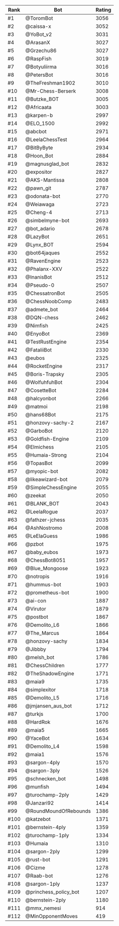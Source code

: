 Rank|Bot|Rating
---|---|---
#1|@ToromBot|3056
#2|@caissa-x|3052
#3|@YoBot_v2|3031
#4|@ArasanX|3027
#5|@Grzechu86|3027
#6|@RaspFish|3019
#7|@Botyuliirma|3016
#8|@PetersBot|3016
#9|@TheFreshman1902|3010
#10|@Mr-Chess-Berserk|3008
#11|@Butzke_BOT|3005
#12|@Africaata|3003
#13|@karpen-b|2997
#14|@ELO_1500|2992
#15|@abcbot|2971
#16|@LeelaChessTest|2964
#17|@BitByByte|2934
#18|@Hoon_Bot|2884
#19|@magnusglad_bot|2832
#20|@expositor|2827
#21|@AKS-Mantissa|2808
#22|@pawn_git|2787
#23|@odonata-bot|2770
#24|@Weiawaga|2723
#25|@Cheng-4|2713
#26|@simbelmyne-bot|2693
#27|@bot_adario|2678
#28|@LazyBot|2651
#29|@Lynx_BOT|2594
#30|@bot64jaques|2552
#31|@RavenEngine|2523
#32|@Phalanx-XXV|2522
#33|@InanisBot|2512
#34|@Pseudo-0|2507
#35|@ChessatronBot|2505
#36|@ChessNoobComp|2483
#37|@admete_bot|2464
#38|@DQN-chess|2462
#39|@Nimfish|2425
#40|@EnyoBot|2369
#41|@TestRustEngine|2354
#42|@FataliiBot|2330
#43|@eubos|2325
#44|@RocketEngine|2317
#45|@Boris-Trapsky|2305
#46|@WolfuhfuhBot|2304
#47|@CosetteBot|2284
#48|@halcyonbot|2266
#49|@matmoi|2198
#50|@hans68Bot|2175
#51|@honzovy-sachy-2|2167
#52|@GarboBot|2120
#53|@Goldfish-Engine|2109
#54|@Elmichess|2105
#55|@Humaia-Strong|2104
#56|@TopasBot|2099
#57|@myopic-bot|2082
#58|@likeawizard-bot|2079
#59|@SimpleChessEngine|2055
#60|@zeekat|2050
#61|@BLANK_BOT|2043
#62|@LeelaRogue|2037
#63|@fathzer-jchess|2035
#64|@AshNostromo|2008
#65|@LeElaGuess|1986
#66|@pzbot|1975
#67|@baby_eubos|1973
#68|@ChessBot8051|1957
#69|@Blue_Mongoose|1923
#70|@notropis|1916
#71|@hummus-bot|1903
#72|@prometheus-bot|1900
#73|@ai-con|1887
#74|@Virutor|1879
#75|@postbot|1867
#76|@Demolito_L6|1866
#77|@The_Marcus|1864
#78|@honzovy-sachy|1834
#79|@Jibbby|1794
#80|@melsh_bot|1786
#81|@ChessChildren|1777
#82|@TheShadowEngine|1771
#83|@maia9|1735
#84|@simplexitor|1718
#85|@Demolito_L5|1716
#86|@jmjansen_aus_bot|1712
#87|@turkjs|1700
#88|@HardRok|1676
#89|@maia5|1665
#90|@YaceBot|1634
#91|@Demolito_L4|1598
#92|@maia1|1576
#93|@sargon-4ply|1570
#94|@sargon-3ply|1526
#95|@schnecken_bot|1498
#96|@munfish|1494
#97|@turochamp-2ply|1429
#98|@Janzari92|1414
#99|@RoundMoundOfRebounds|1386
#100|@katzebot|1371
#101|@bernstein-4ply|1359
#102|@turochamp-1ply|1334
#103|@Humaia|1310
#104|@sargon-2ply|1299
#105|@rust-bot|1291
#106|@Cizme|1278
#107|@Raab-bot|1276
#108|@sargon-1ply|1237
#109|@princhess_policy_bot|1207
#110|@bernstein-2ply|1180
#111|@mmx_nemesi|914
#112|@MinOpponentMoves|419
